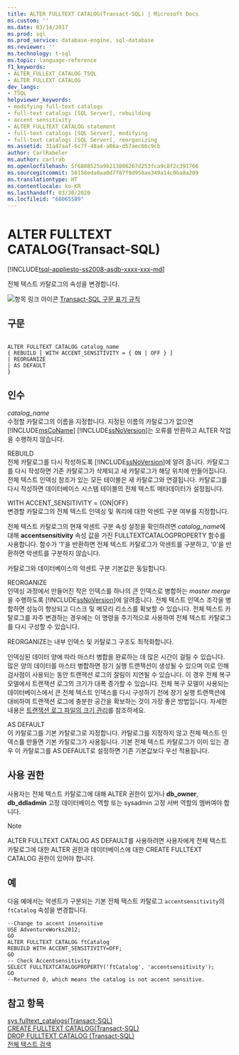 ```yaml
---
title: ALTER FULLTEXT CATALOG(Transact-SQL) | Microsoft Docs
ms.custom: ''
ms.date: 03/14/2017
ms.prod: sql
ms.prod_service: database-engine, sql-database
ms.reviewer: ''
ms.technology: t-sql
ms.topic: language-reference
f1_keywords:
- ALTER_FULLEXT_CATALOG_TSQL
- ALTER FULLEXT CATALOG
dev_langs:
- TSQL
helpviewer_keywords:
- modifying full-text catalogs
- full-text catalogs [SQL Server], rebuilding
- accent sensitivity
- ALTER FULLTEXT CATALOG statement
- full-text catalogs [SQL Server], modifying
- full-text catalogs [SQL Server], reorganizing
ms.assetid: 31a47aaf-6c7f-48a4-a86a-d57aec66c9cb
author: CarlRabeler
ms.author: carlrab
ms.openlocfilehash: 5f6888525a9b213806267d253fca9c8f2c391766
ms.sourcegitcommit: 58158eda0aa0d7f87f9d958ae349a14c0ba8a209
ms.translationtype: HT
ms.contentlocale: ko-KR
ms.lasthandoff: 03/30/2020
ms.locfileid: "68065589"
---
```

# <a name="alter-fulltext-catalog-transact-sql"></a>ALTER FULLTEXT CATALOG(Transact-SQL)
[!INCLUDE[tsql-appliesto-ss2008-asdb-xxxx-xxx-md](../../includes/tsql-appliesto-ss2008-asdb-xxxx-xxx-md.md)]

  전체 텍스트 카탈로그의 속성을 변경합니다.  
  
 ![항목 링크 아이콘](../../database-engine/configure-windows/media/topic-link.gif "항목 링크 아이콘") [Transact-SQL 구문 표기 규칙](../../t-sql/language-elements/transact-sql-syntax-conventions-transact-sql.md)  
  
## <a name="syntax"></a>구문  
  
```  
  
ALTER FULLTEXT CATALOG catalog_name   
{ REBUILD [ WITH ACCENT_SENSITIVITY = { ON | OFF } ]  
| REORGANIZE  
| AS DEFAULT   
}  
```  
  
## <a name="arguments"></a>인수  
 *catalog_name*  
 수정할 카탈로그의 이름을 지정합니다. 지정된 이름의 카탈로그가 없으면 [!INCLUDE[msCoName](../../includes/msconame-md.md)] [!INCLUDE[ssNoVersion](../../includes/ssnoversion-md.md)]는 오류를 반환하고 ALTER 작업을 수행하지 않습니다.  
  
 REBUILD  
 전체 카탈로그를 다시 작성하도록 [!INCLUDE[ssNoVersion](../../includes/ssnoversion-md.md)]에 알려 줍니다. 카탈로그를 다시 작성하면 기존 카탈로그가 삭제되고 새 카탈로그가 해당 위치에 만들어집니다. 전체 텍스트 인덱싱 참조가 있는 모든 테이블은 새 카탈로그와 연결됩니다. 카탈로그를 다시 작성하면 데이터베이스 시스템 테이블의 전체 텍스트 메타데이터가 설정됩니다.  
  
 WITH ACCENT_SENSITIVITY = {ON|OFF}  
 변경할 카탈로그의 전체 텍스트 인덱싱 및 쿼리에 대한 악센트 구분 여부를 지정합니다.  
  
 전체 텍스트 카탈로그의 현재 악센트 구분 속성 설정을 확인하려면 *catalog_name*에 대해 **accentsensitivity** 속성 값을 가진 FULLTEXTCATALOGPROPERTY 함수를 사용합니다. 함수가 '1'을 반환하면 전체 텍스트 카탈로그가 악센트를 구분하고, '0'을 반환하면 악센트를 구분하지 않습니다.  
  
 카탈로그와 데이터베이스의 악센트 구분 기본값은 동일합니다.  
  
 REORGANIZE  
 인덱싱 과정에서 만들어진 작은 인덱스를 하나의 큰 인덱스로 병합하는 *master merge*을 수행하도록 [!INCLUDE[ssNoVersion](../../includes/ssnoversion-md.md)]에 알려줍니다. 전체 텍스트 인덱스 조각을 병합하면 성능이 향상되고 디스크 및 메모리 리소스를 확보할 수 있습니다. 전체 텍스트 카탈로그를 자주 변경하는 경우에는 이 명령을 주기적으로 사용하여 전체 텍스트 카탈로그를 다시 구성할 수 있습니다.  
  
 REORGANIZE는 내부 인덱스 및 카탈로그 구조도 최적화합니다.  
  
 인덱싱된 데이터 양에 따라 마스터 병합을 완료하는 데 많은 시간이 걸릴 수 있습니다. 많은 양의 데이터를 마스터 병합하면 장기 실행 트랜잭션이 생성될 수 있으며 이로 인해 검사점이 사용되는 동안 트랜잭션 로그의 잘림이 지연될 수 있습니다. 이 경우 전체 복구 모델에서 트랜잭션 로그의 크기가 대폭 증가할 수 있습니다. 전체 복구 모델이 사용되는 데이터베이스에서 큰 전체 텍스트 인덱스를 다시 구성하기 전에 장기 실행 트랜잭션에 대비하여 트랜잭션 로그에 충분한 공간을 확보하는 것이 가장 좋은 방법입니다. 자세한 내용은 [트랜잭션 로그 파일의 크기 관리](../../relational-databases/logs/manage-the-size-of-the-transaction-log-file.md)를 참조하세요.  
  
 AS DEFAULT  
 이 카탈로그를 기본 카탈로그로 지정합니다. 카탈로그를 지정하지 않고 전체 텍스트 인덱스를 만들면 기본 카탈로그가 사용됩니다. 기본 전체 텍스트 카탈로그가 이미 있는 경우 이 카탈로그를 AS DEFAULT로 설정하면 기존 기본값보다 우선 적용됩니다.  
  
## <a name="permissions"></a>사용 권한  
 사용자는 전체 텍스트 카탈로그에 대해 ALTER 권한이 있거나 **db_owner**, **db_ddladmin** 고정 데이터베이스 역할 또는 sysadmin 고정 서버 역할의 멤버여야 합니다.  
  
> [!NOTE]  
>  ALTER FULLTEXT CATALOG AS DEFAULT를 사용하려면 사용자에게 전체 텍스트 카탈로그에 대한 ALTER 권한과 데이터베이스에 대한 CREATE FULLTEXT CATALOG 권한이 있어야 합니다.  
  
## <a name="examples"></a>예  
 다음 예에서는 악센트가 구분되는 기본 전체 텍스트 카탈로그 `accentsensitivity`의 `ftCatalog` 속성을 변경합니다.  
  
```  
--Change to accent insensitive  
USE AdventureWorks2012;  
GO  
ALTER FULLTEXT CATALOG ftCatalog   
REBUILD WITH ACCENT_SENSITIVITY=OFF;  
GO  
-- Check Accentsensitivity  
SELECT FULLTEXTCATALOGPROPERTY('ftCatalog', 'accentsensitivity');  
GO  
--Returned 0, which means the catalog is not accent sensitive.  
```  
  
## <a name="see-also"></a>참고 항목  
 [sys.fulltext_catalogs&#40;Transact-SQL&#41;](../../relational-databases/system-catalog-views/sys-fulltext-catalogs-transact-sql.md)   
 [CREATE FULLTEXT CATALOG&#40;Transact-SQL&#41;](../../t-sql/statements/create-fulltext-catalog-transact-sql.md)   
 [DROP FULLTEXT CATALOG &#40;Transact-SQL&#41;](../../t-sql/statements/drop-fulltext-catalog-transact-sql.md)   
 [전체 텍스트 검색](../../relational-databases/search/full-text-search.md)  
  
  
